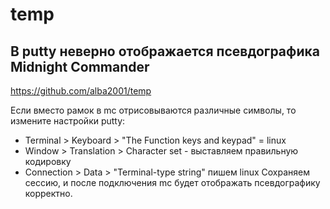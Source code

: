 temp
====

В putty неверно отображается псевдографика Midnight Commander
------------------------------------------------------------
https://github.com/alba2001/temp

Если вместо рамок в mc отрисовываются различные символы, то измените настройки putty:
   
* Terminal > Keyboard > "The Function keys and keypad" = linux
* Window > Translation > Character set - выставляем правильную кодировку
* Connection > Data > "Terminal-type string" пишем linux
Сохраняем сессию, и после подключения mc будет отображать псевдографику корректно.